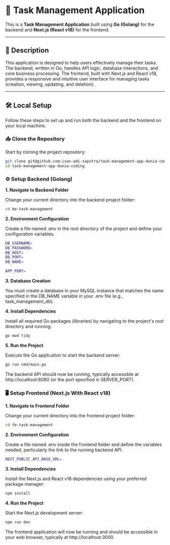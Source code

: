 # 🚀 Task Management Application

This is a **Task Management Application** built using **Go (Golang)** for the backend and **Next.js (React v18)** for the frontend.

---

## 📝 Description

This application is designed to help users effectively manage their tasks. The backend, written in Go, handles API logic, database interactions, and core business processing. The frontend, built with Next.js and React v18, provides a responsive and intuitive user interface for managing tasks (creation, viewing, updating, and deletion).

---

## 🛠️ Local Setup

Follow these steps to set up and run both the backend and the frontend on your local machine.

### 📥 Clone the Repository

Start by cloning the project repository:

```bash
git clone git@github.com:ivan-adi-saputra/task-management-app-dunia-coding.git
cd task-management-app-dunia-coding
```

### ⚙️ Setup Backend (Golang)
**1. Navigate to Backend Folder**

Change your current directory into the backend project folder:

```bash
cd be-task-management
```

**2. Environment Configuration**

Create a file named .env in the root directory of the project and define your configuration variables.

```bash
DB_USERNAME=
DB_PASSWORD=
DB_HOST=
DB_PORT=
DB_NAME=

APP_PORT=
```

**3. Database Creation**

You must create a database in your MySQL instance that matches the name specified in the DB_NAME variable in your .env file (e.g., task_management_db).

**4. Install Dependencies**

Install all required Go packages (libraries) by navigating to the project's root directory and running:

```bash
go mod tidy
```

**5. Run the Project**

Execute the Go application to start the backend server:

```bash
go run cmd/main.go
```

The backend API should now be running, typically accessible at http://localhost:8080 (or the port specified in SERVER_PORT).

### 🖥️ Setup Frontend (Next.js With React v18)

**1. Navigate to Frontend Folder**

Change your current directory into the frontend project folder:

```bash
cd fe-task-management
```

**2. Environment Configuration**

Create a file named .env inside the frontend folder and define the variables needed, particularly the link to the running backend API.

```bash
NEXT_PUBLIC_API_BASE_URL=
```

**3. Install Dependencies**

Install the Next.js and React v18 dependencies using your preferred package manager:

```bash
npm install
```

**4. Run the Project**

Start the Next.js development server:

```bash
npm run dev
```

The frontend application will now be running and should be accessible in your web browser, typically at http://localhost:3000.


